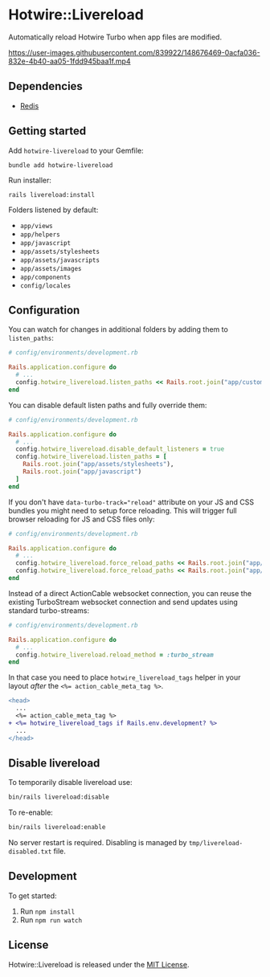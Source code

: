 # Hotwire::Livereload

Automatically reload Hotwire Turbo when app files are modified.

https://user-images.githubusercontent.com/839922/148676469-0acfa036-832e-4b40-aa05-1fdd945baa1f.mp4

## Dependencies

* [Redis](https://redis.io/)

## Getting started

Add `hotwire-livereload` to your Gemfile:
```
bundle add hotwire-livereload
```

Run installer:
```
rails livereload:install
```

Folders listened by default:
- `app/views`
- `app/helpers`
- `app/javascript`
- `app/assets/stylesheets`
- `app/assets/javascripts`
- `app/assets/images`
- `app/components`
- `config/locales`

## Configuration

You can watch for changes in additional folders by adding them to `listen_paths`:
```ruby
# config/environments/development.rb

Rails.application.configure do
  # ...
  config.hotwire_livereload.listen_paths << Rails.root.join("app/custom_folder")
end
```

You can disable default listen paths and fully override them:
```ruby
# config/environments/development.rb

Rails.application.configure do
  # ...
  config.hotwire_livereload.disable_default_listeners = true
  config.hotwire_livereload.listen_paths = [
    Rails.root.join("app/assets/stylesheets"),
    Rails.root.join("app/javascript")
  ]
end
```

If you don't have `data-turbo-track="reload"` attribute on your JS and CSS bundles you might need to setup force reloading. This will trigger full browser reloading for JS and CSS files only:
```ruby
# config/environments/development.rb

Rails.application.configure do
  # ...
  config.hotwire_livereload.force_reload_paths << Rails.root.join("app/assets/stylesheets")
  config.hotwire_livereload.force_reload_paths << Rails.root.join("app/javascript")
end
```

Instead of a direct ActionCable websocket connection, you can reuse the existing TurboStream websocket connection and send updates using standard turbo-streams:
```ruby
# config/environments/development.rb

Rails.application.configure do
  # ...
  config.hotwire_livereload.reload_method = :turbo_stream
end
```

In that case you need to place `hotwire_livereload_tags` helper in your layout *after* the `<%= action_cable_meta_tag %>`.

```diff
<head>
  ...
  <%= action_cable_meta_tag %>
+ <%= hotwire_livereload_tags if Rails.env.development? %>
  ...
</head>
```

## Disable livereload

To temporarily disable livereload use:
```bash
bin/rails livereload:disable
```

To re-enable:
```bash
bin/rails livereload:enable
```

No server restart is required. Disabling is managed by `tmp/livereload-disabled.txt` file.

## Development

To get started:

1. Run `npm install`
2. Run `npm run watch`

## License

Hotwire::Livereload is released under the [MIT License](https://opensource.org/licenses/MIT).
